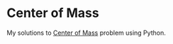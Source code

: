 # Center of Mass
My solutions to [Center of Mass](https://code.google.com/codejam/contest/189252/dashboard#s=p1) problem 
using Python.
